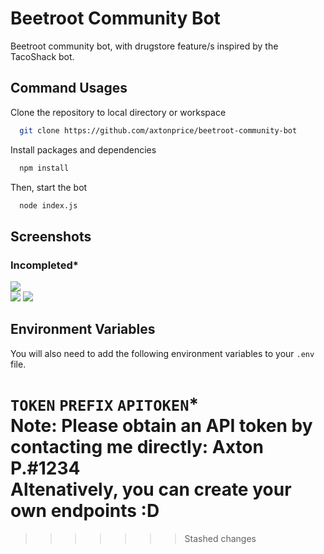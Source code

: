 # Beetroot Community Bot

<!-- <img width="450" height= "250" src="https://cdn.discordapp.com/attachments/954596313197080586/955212383561867274/repository-open-graph-template.png"> -->

Beetroot community bot, with drugstore feature/s inspired by the TacoShack bot.
## Command Usages

Clone the repository to local directory or workspace
```bash
  git clone https://github.com/axtonprice/beetroot-community-bot
```
Install packages and dependencies
```bash
  npm install
```
Then, start the bot
```bash
  node index.js
```

## Screenshots
### Incompleted*
<img src="https://cdn.discordapp.com/attachments/954596313197080586/956219076072575036/eRe9jP9zvI.png"><br>
<img src="https://cdn.discordapp.com/attachments/954596313197080586/956219252589858816/fQYsbXn1yc.png">
<img src="https://cdn.discordapp.com/attachments/954596313197080586/956219331195310160/L7vwl1ATU6.png">


## Environment Variables

You will also need to add the following environment variables to your `.env` file.

`TOKEN`
`PREFIX`
`APITOKEN`*<br>
Note: Please obtain an API token by contacting me directly: Axton P.#1234<br>
Altenatively, you can create your own endpoints :D
=======
>>>>>>> Stashed changes
